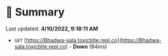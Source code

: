 # 📖 Summary
Last updated: **4/10/2022, 9:18:11 AM**

- `GET` [https://Bhadwa-sala.toxicblte.repl.co](https://Bhadwa-sala.toxicblte.repl.co) - **Down** (84ms)
